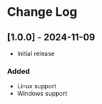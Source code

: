 # Change Log

## [1.0.0] - 2024-11-09

- Initial release

### Added

- Linux support
- Windows support